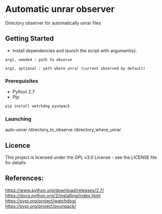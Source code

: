 # Automatic unrar observer

Directory observer for automatically unrar files

## Getting Started

* Install dependencies and launch the script with argument(s):
```
arg1, needed : path to observe
```
```
arg2, optional : path where unrar (current observed by default)
```

### Prerequisites

* Python 2.7
* Pip

```sh
pip install watchdog pyunpack
```

### Launching

auto-unrar /directory_to_observe /directory_where_unrar

## Licence
This project is licensed under the GPL v3.0 License - see the LICENSE file for details

 References:  
---------- 
https://www.python.org/download/releases/2.7/  
https://docs.python.org/2/installing/index.html 
https://pypi.org/project/watchdog/   
https://pypi.org/project/pyunpack/ 
